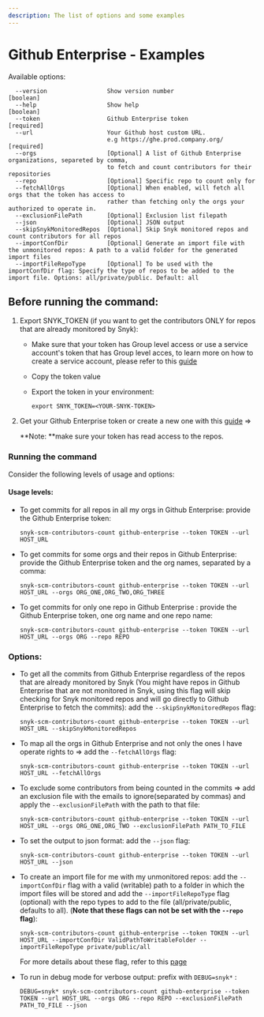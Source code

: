 ```yaml
---
description: The list of options and some examples
---
```


# Github Enterprise - Examples

Available options:

```
  --version                 Show version number                        [boolean]
  --help                    Show help                                  [boolean]
  --token                   Github Enterprise token                    [required]
  --url                     Your Github host custom URL.
                            e.g https://ghe.prod.company.org/          [required]
  --orgs                    [Optional] A list of Github Enterprise organizations, separeted by comma, 
                            to fetch and count contributors for their repositories              
  --repo                    [Optional] Specific repo to count only for
  --fetchAllOrgs            [Optional] When enabled, will fetch all orgs that the token has access to
                            rather than fetching only the orgs your authorized to operate in.
  --exclusionFilePath       [Optional] Exclusion list filepath
  --json                    [Optional] JSON output
  --skipSnykMonitoredRepos  [Optional] Skip Snyk monitored repos and count contributors for all repos
  --importConfDir           [Optional] Generate an import file with the unmonitored repos: A path to a valid folder for the generated import files
  --importFileRepoType      [Optional] To be used with the importConfDir flag: Specify the type of repos to be added to the import file. Options: all/private/public. Default: all
```

## Before running the command:&#x20;

1. Export SNYK\_TOKEN (if you want to get the contributors ONLY for repos that are already monitored by Snyk):
   * Make sure that your token has Group level access or use a service account's token that has Group level acces, to learn more on how to create a service account, please refer to this [guide](https://docs.snyk.io/features/integrations/managing-integrations/service-accounts#how-to-set-up-a-service-account)
   * Copy the token value
   *   Export the token in your environment:&#x20;

       ```
       export SNYK_TOKEN=<YOUR-SNYK-TOKEN>
       ```
2.  Get your Github Enterprise token or create a new one with this [guide](https://docs.github.com/en/authentication/keeping-your-account-and-data-secure/creating-a-personal-access-token) =>&#x20;

    **Note: **make sure your token has read access to the repos.

### Running the command

Consider the following levels of usage and options:

#### Usage levels:

*   To get commits for all repos in all my orgs in Github Enterprise: provide the Github Enterprise token:

    ```
    snyk-scm-contributors-count github-enterprise --token TOKEN --url HOST_URL
    ```
*   To get commits for some orgs and their repos in Github Enterprise: provide the Github Enterprise token and the org names, separated by a comma:

    ```
    snyk-scm-contributors-count github-enterprise --token TOKEN --url HOST_URL --orgs ORG_ONE,ORG_TWO,ORG_THREE
    ```
*   To get commits for only one repo in Github Enterprise : provide the Github Enterprise token, one org name and one repo name:

    ```
    snyk-scm-contributors-count github-enterprise --token TOKEN --url HOST_URL --orgs ORG --repo REPO
    ```

### Options:

*   To get all the commits from Github Enterprise regardless of the repos that are already monitored by Snyk (You might have repos in Github Enterprise that are not monitored in Snyk, using this flag will skip checking for Snyk monitored repos and will go directly to Github Enterprise to fetch the commits): add the `--skipSnykMonitoredRepos` flag:

    ```
    snyk-scm-contributors-count github-enterprise --token TOKEN --url HOST_URL --skipSnykMonitoredRepos
    ```
*   To map all the orgs in Github Enterprise and not only the ones I have operate rights to => add the `--fetchAllOrgs` flag:

    ```
    snyk-scm-contributors-count github-enterprise --token TOKEN --url HOST_URL --fetchAllOrgs
    ```
*   To exclude some contributors from being counted in the commits => add an exclusion file with the emails to ignore(separated by commas) and apply the `--exclusionFilePath` with the path to that file:

    ```
    snyk-scm-contributors-count github-enterprise --token TOKEN --url HOST_URL --orgs ORG_ONE,ORG_TWO --exclusionFilePath PATH_TO_FILE
    ```
*   To set the output to json format: add the `--json` flag:

    ```
    snyk-scm-contributors-count github-enterprise --token TOKEN --url HOST_URL --json
    ```
*   To create an import file for me with my unmonitored repos: add the `--importConfDir` flag  with a valid (writable) path to a folder in which the import files will be stored and add the `--importFileRepoType` flag (optional) with the repo types to add to the file (all/private/public, defaults to all). (**Note that these flags can not be set with the `--repo` flag**):

    ```
    snyk-scm-contributors-count github-enterprise --token TOKEN --url HOST_URL --importConfDir ValidPathToWritableFolder --importFileRepoType private/public/all
    ```

    For more details about these flag, refer to this [page](../../creating-and-using-the-import-files.md)
*   To run in debug mode for verbose output: prefix with `DEBUG=snyk*` :

    ```
    DEBUG=snyk* snyk-scm-contributors-count github-enterprise --token TOKEN --url HOST_URL --orgs ORG --repo REPO --exclusionFilePath PATH_TO_FILE --json
    ```
